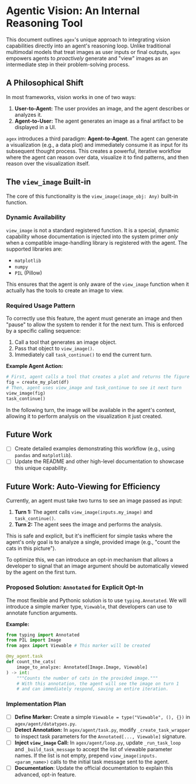 # Agentic Vision: An Internal Reasoning Tool

This document outlines `agex`'s unique approach to integrating vision capabilities directly into an agent's reasoning loop. Unlike traditional multimodal models that treat images as user inputs or final outputs, `agex` empowers agents to *proactively* generate and "view" images as an intermediate step in their problem-solving process.

## A Philosophical Shift

In most frameworks, vision works in one of two ways:
1.  **User-to-Agent:** The user provides an image, and the agent describes or analyzes it.
2.  **Agent-to-User:** The agent generates an image as a final artifact to be displayed in a UI.

`agex` introduces a third paradigm: **Agent-to-Agent**. The agent can generate a visualization (e.g., a data plot) and immediately consume it as input for its subsequent thought process. This creates a powerful, iterative workflow where the agent can reason over data, visualize it to find patterns, and then reason over the visualization itself.

## The `view_image` Built-in

The core of this functionality is the `view_image(image_obj: Any)` built-in function.

### Dynamic Availability
`view_image` is not a standard registered function. It is a special, dynamic capability whose documentation is injected into the system primer *only* when a compatible image-handling library is registered with the agent. The supported libraries are:
- `matplotlib`
- `numpy`
- `PIL` (Pillow)

This ensures that the agent is only aware of the `view_image` function when it actually has the tools to create an image to view.

### Required Usage Pattern
To correctly use this feature, the agent must generate an image and then "pause" to allow the system to render it for the next turn. This is enforced by a specific calling sequence:

1.  Call a tool that generates an image object.
2.  Pass that object to `view_image()`.
3.  Immediately call `task_continue()` to end the current turn.

**Example Agent Action:**
```python
# First, agent calls a tool that creates a plot and returns the figure object
fig = create_my_plot(df)
# Then, agent uses view_image and task_continue to see it next turn
view_image(fig)
task_continue()
```
In the following turn, the image will be available in the agent's context, allowing it to perform analysis on the visualization it just created.

## Future Work
- [ ] Create detailed examples demonstrating this workflow (e.g., using `pandas` and `matplotlib`).
- [ ] Update the README and other high-level documentation to showcase this unique capability.

## Future Work: Auto-Viewing for Efficiency

Currently, an agent must take two turns to see an image passed as input:
1.  **Turn 1:** The agent calls `view_image(inputs.my_image)` and `task_continue()`.
2.  **Turn 2:** The agent sees the image and performs the analysis.

This is safe and explicit, but it's inefficient for simple tasks where the agent's only goal is to analyze a single, provided image (e.g., "count the cats in this picture").

To optimize this, we can introduce an opt-in mechanism that allows a developer to signal that an image argument should be automatically viewed by the agent on the first turn.

### Proposed Solution: `Annotated` for Explicit Opt-In

The most flexible and Pythonic solution is to use `typing.Annotated`. We will introduce a simple marker type, `Viewable`, that developers can use to annotate function arguments.

**Example:**
```python
from typing import Annotated
from PIL import Image
from agex import Viewable # This marker will be created

@my_agent.task
def count_the_cats(
    image_to_analyze: Annotated[Image.Image, Viewable]
) -> int:
    """Counts the number of cats in the provided image."""
    # With this annotation, the agent will see the image on turn 1
    # and can immediately respond, saving an entire iteration.
```

### Implementation Plan
- [ ] **Define Marker:** Create a simple `Viewable = type("Viewable", (), {})` in `agex/agent/datatypes.py`.
- [ ] **Detect Annotation:** In `agex/agent/task.py`, modify `_create_task_wrapper` to inspect task parameters for the `Annotated[..., Viewable]` signature.
- [ ] **Inject `view_image` Call:** In `agex/agent/loop.py`, update `_run_task_loop` and `_build_task_message` to accept the list of viewable parameter names. If the list is not empty, prepend `view_image(inputs.<param_name>)` calls to the initial task message sent to the agent.
- [ ] **Documentation**: Update the official documentation to explain this advanced, opt-in feature. 